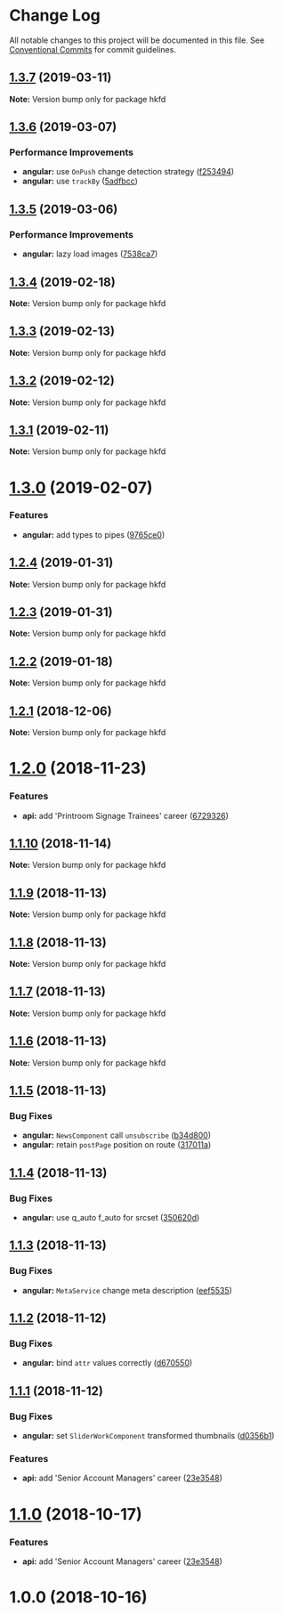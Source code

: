 # Change Log

All notable changes to this project will be documented in this file.
See [Conventional Commits](https://conventionalcommits.org) for commit guidelines.

<a name="1.3.7"></a>
## [1.3.7](https://github.com/hkfd/hkfd/compare/v1.3.6...v1.3.7) (2019-03-11)

**Note:** Version bump only for package hkfd





<a name="1.3.6"></a>
## [1.3.6](https://github.com/hkfd/hkfd/compare/v1.3.5...v1.3.6) (2019-03-07)


### Performance Improvements

* **angular:** use `OnPush` change detection strategy ([f253494](https://github.com/hkfd/hkfd/commit/f253494))
* **angular:** use `trackBy` ([5adfbcc](https://github.com/hkfd/hkfd/commit/5adfbcc))





<a name="1.3.5"></a>
## [1.3.5](https://github.com/hkfd/hkfd/compare/v1.3.4...v1.3.5) (2019-03-06)


### Performance Improvements

* **angular:** lazy load images ([7538ca7](https://github.com/hkfd/hkfd/commit/7538ca7))





<a name="1.3.4"></a>
## [1.3.4](https://github.com/hkfd/hkfd/compare/v1.3.3...v1.3.4) (2019-02-18)

**Note:** Version bump only for package hkfd





<a name="1.3.3"></a>
## [1.3.3](https://github.com/hkfd/hkfd/compare/v1.3.2...v1.3.3) (2019-02-13)

**Note:** Version bump only for package hkfd





<a name="1.3.2"></a>
## [1.3.2](https://github.com/hkfd/hkfd/compare/v1.3.1...v1.3.2) (2019-02-12)

**Note:** Version bump only for package hkfd





<a name="1.3.1"></a>
## [1.3.1](https://github.com/hkfd/hkfd/compare/v1.3.0...v1.3.1) (2019-02-11)

**Note:** Version bump only for package hkfd





<a name="1.3.0"></a>
# [1.3.0](https://github.com/hkfd/hkfd/compare/v1.2.4...v1.3.0) (2019-02-07)


### Features

* **angular:** add types to pipes ([9765ce0](https://github.com/hkfd/hkfd/commit/9765ce0))





<a name="1.2.4"></a>
## [1.2.4](https://github.com/hkfd/hkfd/compare/v1.2.3...v1.2.4) (2019-01-31)

**Note:** Version bump only for package hkfd





<a name="1.2.3"></a>
## [1.2.3](https://github.com/hkfd/hkfd/compare/v1.2.2...v1.2.3) (2019-01-31)

**Note:** Version bump only for package hkfd





<a name="1.2.2"></a>
## [1.2.2](https://github.com/hkfd/hkfd/compare/v1.2.1...v1.2.2) (2019-01-18)

**Note:** Version bump only for package hkfd





<a name="1.2.1"></a>
## [1.2.1](https://github.com/hkfd/hkfd/compare/v1.2.0...v1.2.1) (2018-12-06)

**Note:** Version bump only for package hkfd





<a name="1.2.0"></a>
# [1.2.0](https://github.com/hkfd/hkfd/compare/v1.1.10...v1.2.0) (2018-11-23)


### Features

* **api:** add 'Printroom Signage Trainees' career ([6729326](https://github.com/hkfd/hkfd/commit/6729326))





<a name="1.1.10"></a>
## [1.1.10](https://github.com/hkfd/hkfd/compare/v1.1.9...v1.1.10) (2018-11-14)

**Note:** Version bump only for package hkfd





<a name="1.1.9"></a>
## [1.1.9](https://github.com/hkfd/hkfd/compare/v1.1.8...v1.1.9) (2018-11-13)

**Note:** Version bump only for package hkfd





<a name="1.1.8"></a>
## [1.1.8](https://github.com/hkfd/hkfd/compare/v1.1.7...v1.1.8) (2018-11-13)

**Note:** Version bump only for package hkfd





<a name="1.1.7"></a>
## [1.1.7](https://github.com/hkfd/hkfd/compare/v1.1.6...v1.1.7) (2018-11-13)

**Note:** Version bump only for package hkfd





<a name="1.1.6"></a>
## [1.1.6](https://github.com/hkfd/hkfd/compare/v1.1.5...v1.1.6) (2018-11-13)

**Note:** Version bump only for package hkfd





<a name="1.1.5"></a>
## [1.1.5](https://github.com/hkfd/hkfd/compare/v1.1.4...v1.1.5) (2018-11-13)


### Bug Fixes

* **angular:** `NewsComponent` call `unsubscribe` ([b34d800](https://github.com/hkfd/hkfd/commit/b34d800))
* **angular:** retain `postPage` position on route ([317011a](https://github.com/hkfd/hkfd/commit/317011a))





<a name="1.1.4"></a>
## [1.1.4](https://github.com/hkfd/hkfd/compare/v1.1.3...v1.1.4) (2018-11-13)


### Bug Fixes

* **angular:** use q_auto f_auto for srcset ([350620d](https://github.com/hkfd/hkfd/commit/350620d))





<a name="1.1.3"></a>
## [1.1.3](https://github.com/hkfd/hkfd/compare/v1.1.2...v1.1.3) (2018-11-13)


### Bug Fixes

* **angular:** `MetaService` change meta description ([eef5535](https://github.com/hkfd/hkfd/commit/eef5535))





<a name="1.1.2"></a>
## [1.1.2](https://github.com/hkfd/hkfd/compare/v1.1.1...v1.1.2) (2018-11-12)


### Bug Fixes

* **angular:** bind `attr` values correctly ([d670550](https://github.com/hkfd/hkfd/commit/d670550))





<a name="1.1.1"></a>
## [1.1.1](https://github.com/hkfd/hkfd/compare/v1.0.0...v1.1.1) (2018-11-12)


### Bug Fixes

* **angular:** set `SliderWorkComponent` transformed thumbnails ([d0356b1](https://github.com/hkfd/hkfd/commit/d0356b1))


### Features

* **api:** add 'Senior Account Managers' career ([23e3548](https://github.com/hkfd/hkfd/commit/23e3548))





<a name="1.1.0"></a>

# [1.1.0](https://github.com/hkfd/hkfd/compare/v1.0.0...v1.1.0) (2018-10-17)

### Features

- **api:** add 'Senior Account Managers' career ([23e3548](https://github.com/hkfd/hkfd/commit/23e3548))

<a name="1.0.0"></a>

# 1.0.0 (2018-10-16)
